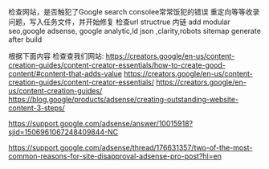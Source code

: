 


检查网站，是否触犯了Google search consolee常常饭犯的错误 重定向等等收录问题，写入任务文件，并开始修复 检查url structrue 内链 add modular seo,google adsense, google analytic,ld json ,clarity,robots sitemap generate after build



根据下面内容 检查查我们网站:
https://creators.google/en-us/content-creation-guides/content-creator-essentials/how-to-create-good-content/#content-that-adds-value
https://creators.google/en-us/content-creation-guides/content-creator-essentials/
https://creators.google/en-us/content-creation-guides/
https://blog.google/products/adsense/creating-outstanding-website-content-3-steps/

https://support.google.com/adsense/answer/10015918?sjid=1506961067248409844-NC


https://support.google.com/adsense/thread/176631357/two-of-the-most-common-reasons-for-site-disapproval-adsense-pro-post?hl=en
